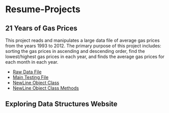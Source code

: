 # Resume-Projects
## 21 Years of Gas Prices
This project reads and manipulates a large data file of average gas prices from the years 1993 to 2012. The primary purpose of this project includes: sorting the gas prices in ascending and descending order, find the lowest/highest gas prices in each year, and finds the average gas prices for each month in each year.
- [Raw Data File](GasPrices.txt)
- [Main Testing File](SemesterProject.cpp)
- [NewLine Object Class](NewLine.h)
- [NewLine Object Class Methods](NewLineMethods.h)


## Exploring Data Structures Website
